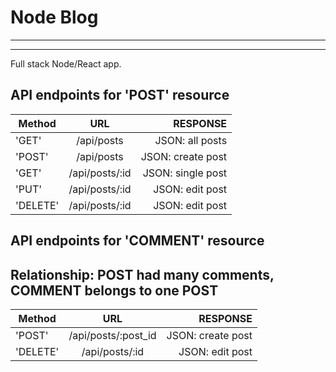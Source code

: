# Node Blog


------------------------------

------------------------------


Full stack Node/React app. 

## API endpoints for 'POST' resource


| Method        | URL           | RESPONSE          |
| ------------- |:-------------:| -----:            |
| 'GET'         | /api/posts    | JSON: all posts   |
| 'POST'        | /api/posts    | JSON: create post |
| 'GET'         | /api/posts/:id| JSON: single post |
| 'PUT'					| /api/posts/:id| JSON: edit post		|
| 'DELETE'			| /api/posts/:id| JSON: edit post		|


## API endpoints for 'COMMENT' resource
## Relationship: POST had many comments, COMMENT belongs to one POST

| Method        | URL                 | RESPONSE          |
| ------------- |:-------------:      | -----:            |
| 'POST'        | /api/posts/:post_id | JSON: create post |
| 'DELETE'			| /api/posts/:id      | JSON: edit post		|

